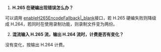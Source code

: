 1. **H.265 在硬编出现错误怎么办？**

可以调用 [enableH265EncodeFallback\|_blank](/API/ZegoLiveRoom/iOS/html/Categories/ZegoLiveRoomApi+Publisher.html#//api/name/enableH265EncodeFallback:)接口，若 H.265 硬编失败则降级成 H.264，若同时在使用录制功能，则录制文件变为两份。

2. **混流输入 H.265 流，输出 H.264 流时，计费是否有变化？**

没有变化，按输出 H.264 计费。
